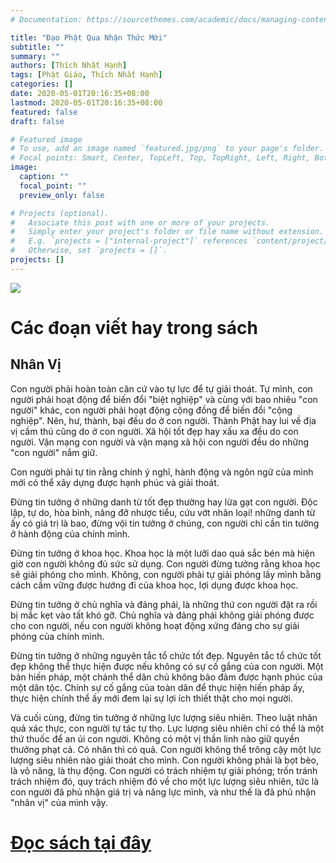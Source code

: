 ```yaml
---
# Documentation: https://sourcethemes.com/academic/docs/managing-content/

title: "Đạo Phật Qua Nhận Thức Mới"
subtitle: ""
summary: ""
authors: [Thích Nhất Hạnh]
tags: [Phật Giáo, Thích Nhất Hạnh]
categories: []
date: 2020-05-01T20:16:35+08:00
lastmod: 2020-05-01T20:16:35+08:00
featured: false
draft: false

# Featured image
# To use, add an image named `featured.jpg/png` to your page's folder.
# Focal points: Smart, Center, TopLeft, Top, TopRight, Left, Right, BottomLeft, Bottom, BottomRight.
image:
  caption: ""
  focal_point: ""
  preview_only: false

# Projects (optional).
#   Associate this post with one or more of your projects.
#   Simply enter your project's folder or file name without extension.
#   E.g. `projects = ["internal-project"]` references `content/project/deep-learning/index.md`.
#   Otherwise, set `projects = []`.
projects: []
---
```


![](/img/thichnhathanh/daophatquanhanthucmoi.png)

# Các đoạn viết hay trong sách

## Nhân Vị
Con người phải hoàn toàn căn cứ vào tự lực để tự giải thoát. Tự mình, con người phải hoạt động để biến đổi "biệt nghiệp" và cùng với bao nhiêu "con người" khác, con người phải hoạt động cộng đồng để biến đổi "cộng nghiệp". Nên, hư, thành, bại đều do ở con người. Thành Phật hay lui về địa vị cầm thú cũng do ở con người. Xã hội tốt đẹp hay xấu xa đều do con người. Vận mạng con người và vận mạng xã hội con người đều do những "con người" nắm giữ.

Con người phải tự tin rằng chính ý nghĩ, hành động và ngôn ngữ của mình mới có thể xây dựng được hạnh phúc và giải thoát.

Ðừng tin tưởng ở những danh từ tốt đẹp thường hay lừa gạt con người. Ðộc lập, tự do, hòa bình, nâng đỡ nhược tiểu, cứu vớt nhân loại! những danh từ ấy có giá trị là bao, đừng vội tin tưởng ở chúng, con người chỉ cần tin tưởng ở hành động của chính mình.

Ðừng tin tưởng ở khoa học. Khoa học là một lưỡi dao quá sắc bén mà hiện giờ con người không đủ sức sử dụng. Con người đừng tưởng rằng khoa học sẽ giải phóng cho mình. Không, con người phải tự giải phóng lấy mình bằng cách cầm vững được hướng đi của khoa học, lợi dụng được khoa học.

Ðừng tin tưởng ở chủ nghĩa và đảng phái, là những thứ con người đặt ra rồi bị mắc kẹt vào tất khó gỡ. Chủ nghĩa và đảng phái không giải phóng được cho con người, nếu con người không hoạt động xứng đáng cho sự giải phóng của chính mình.

Ðừng tin tưởng ở những nguyên tắc tổ chức tốt đẹp. Nguyên tắc tổ chức tốt đẹp không thể thực hiện được nếu không có sự cố gắng của con người. Một bản hiến pháp, một chánh thể dân chủ không bảo đảm được hạnh phúc của một dân tộc. Chính sự cố gắng của toàn dân để thực hiện hiến pháp ấy, thực hiện chính thể ấy mới đem lại sự lợi ích thiết thật cho mọi người.

Và cuối cùng, đừng tin tưởng ở những lực lượng siêu nhiên. Theo luật nhân quả xác thực, con người tự tác tự thọ. Lực lượng siêu nhiên chỉ có thể là một thứ thuốc để an ủi con người. Không có một vị thần linh nào giữ quyền thưởng phạt cả. Có nhân thì có quả. Con người không thể trông cậy một lực lượng siêu nhiên nào giải thoát cho mình. Con người không phải là bọt bèo, là vô năng, là thụ động. Con người có trách nhiệm tự giải phóng; trốn tránh trách nhiệm đó, quy trách nhiệm đó về cho một lực lượng siêu nhiên, tức là con người đã phủ nhận giá trị và năng lực mình, và như thế là đã phủ nhận "nhân vị" của mình vậy.



# [Đọc sách tại đây](/book/daophatquanhanthucmoi/_book/index.html)
